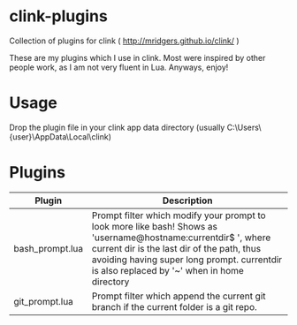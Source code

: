 # clink-plugins
Collection of plugins for clink ( http://mridgers.github.io/clink/ )

These are my plugins which I use in clink. Most were inspired by other people work, as I am not very fluent in Lua. Anyways, enjoy!

# Usage
Drop the plugin file in your clink app data directory (usually C:\Users\\{user}\AppData\Local\clink)

# Plugins
|Plugin            |Description  |
|------------------|-------------|
|bash_prompt.lua   | Prompt filter which modify your prompt to look more like bash! Shows as 'username@hostname:currentdir$ ', where current dir is the last dir of the path, thus avoiding having super long prompt. currentdir is also replaced by '~' when in home directory   |
|git_prompt.lua    | Prompt filter which append the current git branch if the current folder is a git repo.   |
